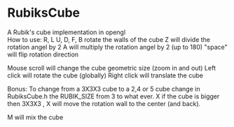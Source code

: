 # RubiksCube

A Rubik's cube implementation in opengl  
How to use:
R, L U, D, F, B rotate the walls of the cube
Z will divide the rotation angel by 2
A will multiply the rotation angel by 2 (up to 180)
"space" will flip rotation direction 

Mouse scroll will change the cube geometric size (zoom in and out)
Left click will rotate the cube (globally) 
Right click will translate the cube

Bonus:
To change from a 3X3X3 cube to a 2,4 or 5 cube change in RubiksCube.h the RUBIK_SIZE from 3 to what ever.
X  if the cube is bigger then 3X3X3 , X will move the rotation wall to the center (and back).

M will mix the cube

